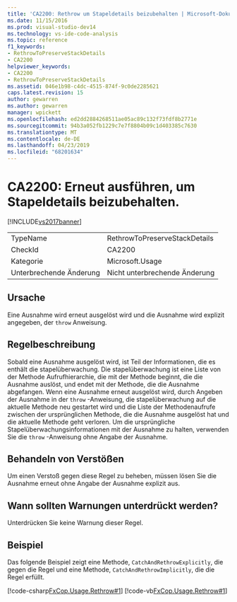 ```yaml
---
title: 'CA2200: Rethrow um Stapeldetails beizubehalten | Microsoft-Dokumentation'
ms.date: 11/15/2016
ms.prod: visual-studio-dev14
ms.technology: vs-ide-code-analysis
ms.topic: reference
f1_keywords:
- RethrowToPreserveStackDetails
- CA2200
helpviewer_keywords:
- CA2200
- RethrowToPreserveStackDetails
ms.assetid: 046e1b98-c4dc-4515-874f-9c0de2285621
caps.latest.revision: 15
author: gewarren
ms.author: gewarren
manager: wpickett
ms.openlocfilehash: ed2dd2884268511ae05ac89c132f73fdf8b2771e
ms.sourcegitcommit: 94b3a052fb1229c7e7f8804b09c1d403385c7630
ms.translationtype: MT
ms.contentlocale: de-DE
ms.lasthandoff: 04/23/2019
ms.locfileid: "68201634"
---
```

# <a name="ca2200-rethrow-to-preserve-stack-details"></a>CA2200: Erneut ausführen, um Stapeldetails beizubehalten.
[!INCLUDE[vs2017banner](../includes/vs2017banner.md)]

|||
|-|-|
|TypeName|RethrowToPreserveStackDetails|
|CheckId|CA2200|
|Kategorie|Microsoft.Usage|
|Unterbrechende Änderung|Nicht unterbrechende Änderung|

## <a name="cause"></a>Ursache
 Eine Ausnahme wird erneut ausgelöst wird und die Ausnahme wird explizit angegeben, der `throw` Anweisung.

## <a name="rule-description"></a>Regelbeschreibung
 Sobald eine Ausnahme ausgelöst wird, ist Teil der Informationen, die es enthält die stapelüberwachung. Die stapelüberwachung ist eine Liste von der Methode Aufrufhierarchie, die mit der Methode beginnt, die die Ausnahme auslöst, und endet mit der Methode, die die Ausnahme abgefangen. Wenn eine Ausnahme erneut ausgelöst wird, durch Angeben der Ausnahme in der `throw` -Anweisung, die stapelüberwachung auf die aktuelle Methode neu gestartet wird und die Liste der Methodenaufrufe zwischen der ursprünglichen Methode, die die Ausnahme ausgelöst hat und die aktuelle Methode geht verloren. Um die ursprüngliche Stapelüberwachungsinformationen mit der Ausnahme zu halten, verwenden Sie die `throw` -Anweisung ohne Angabe der Ausnahme.

## <a name="how-to-fix-violations"></a>Behandeln von Verstößen
 Um einen Verstoß gegen diese Regel zu beheben, müssen lösen Sie die Ausnahme erneut ohne Angabe der Ausnahme explizit aus.

## <a name="when-to-suppress-warnings"></a>Wann sollten Warnungen unterdrückt werden?
 Unterdrücken Sie keine Warnung dieser Regel.

## <a name="example"></a>Beispiel
 Das folgende Beispiel zeigt eine Methode, `CatchAndRethrowExplicitly`, die gegen die Regel und eine Methode, `CatchAndRethrowImplicitly`, die die Regel erfüllt.

 [!code-csharp[FxCop.Usage.Rethrow#1](../snippets/csharp/VS_Snippets_CodeAnalysis/FxCop.Usage.Rethrow/cs/FxCop.Usage.Rethrow.cs#1)]
 [!code-vb[FxCop.Usage.Rethrow#1](../snippets/visualbasic/VS_Snippets_CodeAnalysis/FxCop.Usage.Rethrow/vb/FxCop.Usage.Rethrow.vb#1)]
